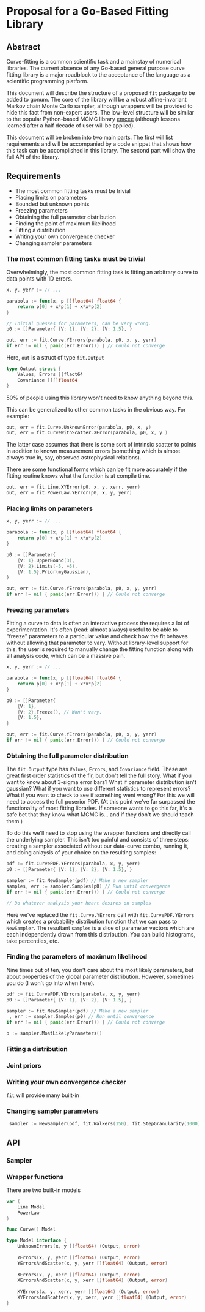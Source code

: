 # Proposal for a Go-Based Fitting Library

## Abstract

Curve-fitting is a common scientific task and a mainstay of numerical libraries. The current
absence of any Go-based general purpose curve fitting library is a major roadblock to the
acceptance of the language as a scientific programming platform.

This document will describe the structure of a proposed `fit` package to be added to gonum.
The core of the library will be a robust affine-invariant Markov chain Monte Carlo sampler,
although wrappers will be provided to hide this fact from non-expert users. The low-level
structure will be similar to the popular Python-based MCMC library
[emcee](http://dan.iel.fm/emcee/current/) (although lessons learned after a half decade of
user will be applied).

This document will be broken into two main parts. The first will list requirements and will
be accompanied by a code snippet that shows how this task can be accomplished in this library.
The second part will show the full API of the library.

## Requirements

* The most common fitting tasks must be trivial
* Placing limits on parameters
* Bounded but unknown points
* Freezing parameters
* Obtaining the full parameter distribution
* Finding the point of maximum likelihood
* Fitting a distribution
* Writing your own convergence checker
* Changing sampler parameters

### The most common fitting tasks must be trivial

Overwhelmingly, the most common fitting task is fitting an arbitrary curve to data
points with 1D errors.

```go
x, y, yerr := // ...

parabola := func(x, p []float64) float64 {
    return p[0] + x*p[1] + x*x*p[2]
}

// Initial guesses for parameters, can be very wrong.
p0 := []Parameter{ {V: 1}, {V: 2}, {V: 1.5}, }

out, err := fit.Curve.YErrors(parabola, p0, x, y, yerr)
if err != nil { panic(err.Error()) } // Could not converge
```

Here, `out` is a struct of type `fit.Output`

```go
type Output struct {
    Values, Errors []flaot64
    Covariance [][]float64
}
```

50% of people using this library won't need to know anything beyond this.

This can be generalized to other common tasks in the obvious way. For example:

```go
out, err = fit.Curve.UnknownError(parabola, p0, x, y)
out, err = fit.CurveWithScatter.XError(parabola, p0, x, y )
```

The latter case assumes that there is
some sort of intrinsic scatter to points in addition to known measurement errors
(something which is almost always true in, say, observed astrophysical relations).

There are some functional forms which can be fit more accurately if the fitting
routine knows what the function is at compile time.

```go
out, err = fit.Line.XYError(p0, x, y, xerr, yerr)
out, err = fit.PowerLaw.YError(p0, x, y, yerr)
```

### Placing limits on parameters

```go
x, y, yerr := // ...

parabola := func(x, p []float64) float64 {
    return p[0] + x*p[1] + x*x*p[2]
}

p0 := []Parameter{
    {V: 1}.UpperBound(3),
    {V: 2}.Limits(-5, +5),
    {V: 1.5}.Prior(myGaussian),
}

out, err := fit.Curve.YErrors(parabola, p0, x, y, yerr)
if err != nil { panic(err.Error()) } // Could not converge
```

### Freezing parameters

Fitting a curve to data is often an interactive process the requires a lot of
experimentation. It's often (read: almost always) useful to be able to "freeze"
parameters to a particular value and check how the fit behaves without allowing
that parameter to vary. Without library-level support for this, the user is
required to manually change the fitting function along with all analysis code,
which can be a massive pain.

```go
x, y, yerr := // ...

parabola := func(x, p []float64) float64 {
    return p[0] + x*p[1] + x*x*p[2]
}

p0 := []Parameter{
    {V: 1},
    {V: 2}.Freeze(), // Won't vary.
    {V: 1.5},
}

out, err := fit.Curve.YErrors(parabola, p0, x, y, yerr)
if err != nil { panic(err.Error()) } // Could not converge
```

### Obtaining the full parameter distribution

The `fit.Output` type has `Values`, `Errors`, and `Covariance` field. These are great
first order statistics of the fir, but don't tell the full story. What if you want to
know about 3-sigma error bars? What if parameter distribution isn't gaussian? What if you
want to use different statistics to represent errors? What if you want to check to see if
something went wrong? For this we will need to access the full poserior PDF. (At this point
we've far surpassed the functionality of most fitting libraries. If someone wants to go this
far, it's a safe bet that they know what MCMC is... and if they don't we should teach them.)

To do this we'll need to stop using the wrapper functions and directly call the underlying
sampler. This isn't too painful and consists of three steps: creating a sampler associated
without our data-curve combo, running it, and doing anlaysis of your choice on the resulting
samples:

```go
pdf := fit.CurvePDF.YErrors(parabola, x, y, yerr)
p0 := []Parameter{ {V: 1}, {V: 2}, {V: 1.5}, }

sampler := fit.NewSampler(pdf) // Make a new sampler
samples, err := sampler.Samples(p0) // Run until convergence
if err != nil { panic(err.Error()) } // Could not converge

// Do whatever analysis your heart desires on samples
```

Here we've replaced the `fit.Curve.YErrors` call with `fit.CurvePDF.YErrors` which
creates a probability distribution function that we can pass to `NewSampler`. The
resultant `samples` is a slice of parameter vectors which are each independently
drawn from this distribution. You can build histograms, take percentiles, etc.

### Finding the parameters of maximum likelihood

Nine times out of ten, you don't care about the most likely parameters, but about
properties of the global parameter distribution. However, sometimes you do (I won't
go into when here).

```go
pdf := fit.CurvePDF.YErrors(parabola, x, y, yerr)
p0 := []Parameter{ {V: 1}, {V: 2}, {V: 1.5}, }

sampler := fit.NewSampler(pdf) // Make a new sampler
_, err := sampler.Samples(p0) // Run until convergence
if err != nil { panic(err.Error()) } // Could not converge

p := sampler.MostLikelyParameters()
```

### Fitting a distribution



### Joint priors
### Writing your own convergence checker

`fit` will provide many built-in 

### Changing sampler parameters

```go
 sampler := NewSampler(pdf, fit.Walkers(150), fit.StepGranularity(1000))
```

## API

### Sampler

### Wrapper functions

There are two built-in models

```go
var (
	Line Model
	PowerLaw
)

func Curve() Model

type Model interface {
	UnknownErrors(x, y []float64) (Output, error)
	
	YErrors(x, y, yerr []float64) (Output, error)
	YErrorsAndScatter(x, y, yerr []float64) (Output, error)
	
	XErrors(x, y, xerr []float64) (Output, error)
	XErrorsAndScatter(x, y, xerr []float64) (Output, error)
	
	XYErrors(x, y, xerr, yerr []float64) (Output, error)
	XYErrorsAndScatter(x, y, xerr, yerr []float64) (Output, error)
}
```
